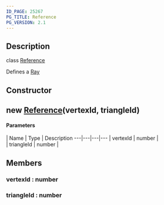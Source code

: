 ```yaml
---
ID_PAGE: 25267
PG_TITLE: Reference
PG_VERSION: 2.1
---
```

## Description

class [Reference](/classes/2.5/Reference)

Defines a [Ray](/classes/2.5/Ray)

## Constructor

## new [Reference](/classes/2.5/Reference)(vertexId, triangleId)



#### Parameters
 | Name | Type | Description
---|---|---|---
 | vertexId | number |     
 | triangleId | number |     
## Members

### vertexId : number



### triangleId : number




